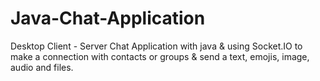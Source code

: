 # Java-Chat-Application
Desktop Client - Server Chat Application with java &amp; using Socket.IO to make a connection with contacts or groups &amp; send a text, emojis, image, audio and files.
